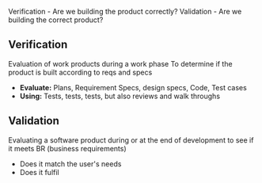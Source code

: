 Verification - Are we building the product correctly?
Validation - Are we building the correct product?

## Verification
Evaluation of work products during a work phase
To determine if the product is built according to reqs and specs

- **Evaluate:** Plans, Requirement Specs, design specs, Code, Test cases
- **Using:** Tests, tests, tests, but also reviews and walk throughs
## Validation
Evaluating a software product during or at the end of development to see if it meets BR (business requirements)
 - Does it match the user's needs
 - Does it fulfil